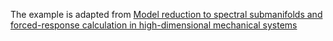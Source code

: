 The example is adapted from [Model reduction to spectral submanifolds and forced-response calculation in high-dimensional mechanical systems](https://doi.org/10.1016/j.jsv.2020.115640)
